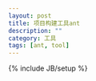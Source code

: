 ```yaml
---
layout: post
title: 项目构建工具ant
description: ""
category: 工具 
tags: [ant, tool]
---
```

{% include JB/setup %}
